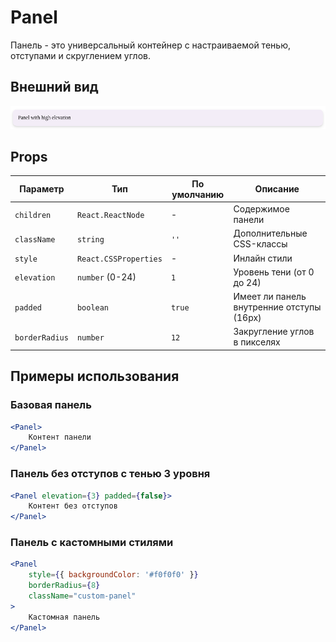 
# Panel

Панель - это универсальный контейнер с настраиваемой тенью, отступами и скруглением углов.

## Внешний вид  

![Panel](img/Panel.png)

## Props

| Параметр       | Тип                     | По умолчанию | Описание                                                                 |
|----------------|-------------------------|--------------|--------------------------------------------------------------------------|
| `children`     | `React.ReactNode`       | -            | Содержимое панели                                                       |
| `className`    | `string`                | `''`         | Дополнительные CSS-классы                                               |
| `style`        | `React.CSSProperties`   | -            | Инлайн стили                                                            |
| `elevation`    | `number` (0-24)         | `1`          | Уровень тени (от 0 до 24)                                               |
| `padded`       | `boolean`               | `true`       | Имеет ли панель внутренние отступы (16px)                               |
| `borderRadius` | `number`                | `12`         | Закругление углов в пикселях                                            |

## Примеры использования

### Базовая панель
```jsx
<Panel>
    Контент панели
</Panel>
```

### Панель без отступов с тенью 3 уровня
```jsx
<Panel elevation={3} padded={false}>
    Контент без отступов
</Panel>
```

### Панель с кастомными стилями
```jsx
<Panel 
    style={{ backgroundColor: '#f0f0f0' }}
    borderRadius={8}
    className="custom-panel"
>
    Кастомная панель
</Panel>
```
